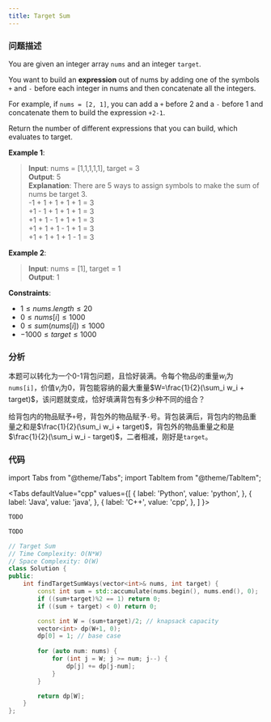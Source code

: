 ```yaml
---
title: Target Sum
---
```


### 问题描述

You are given an integer array `nums` and an integer `target`.

You want to build an **expression** out of nums by adding one of the symbols `+` and `-` before each integer in nums and then concatenate all the integers.

For example, if `nums = [2, 1]`, you can add a `+` before 2 and a `-` before 1 and concatenate them to build the expression `+2-1`.

Return the number of different expressions that you can build, which evaluates to target.


**Example 1**:

> **Input**: nums = [1,1,1,1,1], target = 3  
> **Output**: 5  
> **Explanation**: There are 5 ways to assign symbols to make the sum of nums be target 3.  
> -1 + 1 + 1 + 1 + 1 = 3  
> +1 - 1 + 1 + 1 + 1 = 3  
> +1 + 1 - 1 + 1 + 1 = 3  
> +1 + 1 + 1 - 1 + 1 = 3  
> +1 + 1 + 1 + 1 - 1 = 3

**Example 2**:

> **Input**: nums = [1], target = 1  
> **Output**: 1

**Constraints**:

* $1 \leq nums.length \leq 20$
* $0 \leq nums[i] \leq 1000$
* $0 \leq sum(nums[i]) \leq 1000$
* $-1000 \leq target \leq 1000$

### 分析

本题可以转化为一个0-1背包问题，且恰好装满。令每个物品$i$的重量$w_i$为`nums[i]`，价值$v_i$为0，背包能容纳的最大重量$W=\frac{1}{2}(\sum_i w_i + target)$，该问题就变成，恰好填满背包有多少种不同的组合？

给背包内的物品赋予`+`号，背包外的物品赋予`-`号。背包装满后，背包内的物品重量之和是$\frac{1}{2}(\sum_i w_i + target)$，背包外的物品重量之和是$\frac{1}{2}(\sum_i w_i - target)$，二者相减，刚好是`target`。

### 代码

import Tabs from "@theme/Tabs";
import TabItem from "@theme/TabItem";

<Tabs
defaultValue="cpp"
values={[
{ label: 'Python', value: 'python', },
{ label: 'Java', value: 'java', },
{ label: 'C++', value: 'cpp', },
]
}>
<TabItem value="python">

```python
TODO
```

</TabItem>
<TabItem value="java">

```java
TODO
```

</TabItem>
<TabItem value="cpp">

```cpp
// Target Sum
// Time Complexity: O(N*W)
// Space Complexity: O(W)
class Solution {
public:
    int findTargetSumWays(vector<int>& nums, int target) {
        const int sum = std::accumulate(nums.begin(), nums.end(), 0);
        if ((sum+target)%2 == 1) return 0;
        if ((sum + target) < 0) return 0;

        const int W = (sum+target)/2; // knapsack capacity
        vector<int> dp(W+1, 0);
        dp[0] = 1; // base case
 
        for (auto num: nums) {
            for (int j = W; j >= num; j--) {
                dp[j] += dp[j-num];
            }
        }

        return dp[W];
    }
};
```

</TabItem>
</Tabs>
